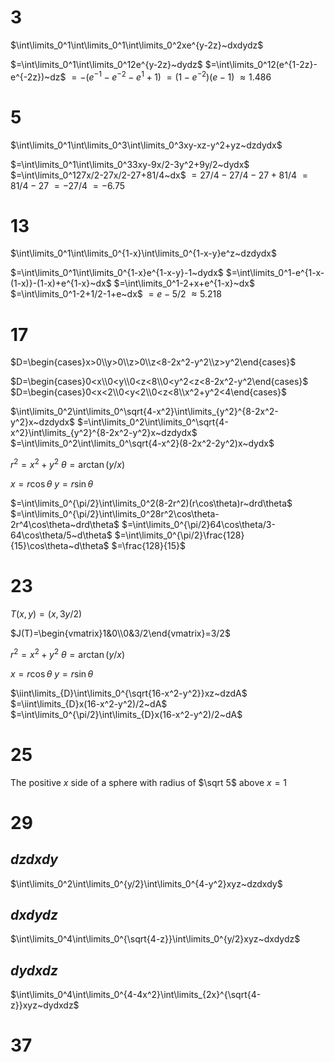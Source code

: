 # 3

$\int\limits_0^1\int\limits_0^1\int\limits_0^2xe^{y-2z}~dxdydz$

$=\int\limits_0^1\int\limits_0^12e^{y-2z}~dydz$
$=\int\limits_0^12(e^{1-2z}-e^{-2z})~dz$
$=-(e^{-1}-e^{-2}-e^{1}+1)$
$=(1-e^{-2})(e-1)$
$\approx1.486$

# 5

$\int\limits_0^1\int\limits_0^3\int\limits_0^3xy-xz-y^2+yz~dzdydx$

$=\int\limits_0^1\int\limits_0^33xy-9x/2-3y^2+9y/2~dydx$
$=\int\limits_0^127x/2-27x/2-27+81/4~dx$
$=27/4-27/4-27+81/4$
$=81/4-27$
$=-27/4$
$=-6.75$

# 13

$\int\limits_0^1\int\limits_0^{1-x}\int\limits_0^{1-x-y}e^z~dzdydx$

$=\int\limits_0^1\int\limits_0^{1-x}e^{1-x-y}-1~dydx$
$=\int\limits_0^1-e^{1-x-(1-x)}-(1-x)+e^{1-x}~dx$
$=\int\limits_0^1-2+x+e^{1-x}~dx$
$=\int\limits_0^1-2+1/2-1+e~dx$
$=e-5/2$
$\approx5.218$

# 17

$D=\begin{cases}x>0\\y>0\\z>0\\z<8-2x^2-y^2\\z>y^2\end{cases}$

$D=\begin{cases}0<x\\0<y\\0<z<8\\0<y^2<z<8-2x^2-y^2\end{cases}$
$D=\begin{cases}0<x<2\\0<y<2\\0<z<8\\x^2+y^2<4\end{cases}$

$\int\limits_0^2\int\limits_0^\sqrt{4-x^2}\int\limits_{y^2}^{8-2x^2-y^2}x~dzdydx$
$=\int\limits_0^2\int\limits_0^\sqrt{4-x^2}\int\limits_{y^2}^{8-2x^2-y^2}x~dzdydx$
$=\int\limits_0^2\int\limits_0^\sqrt{4-x^2}(8-2x^2-2y^2)x~dydx$

$r^2=x^2+y^2$
$\theta=\arctan(y/x)$

$x=r\cos\theta$
$y=r\sin\theta$

$=\int\limits_0^{\pi/2}\int\limits_0^2(8-2r^2)(r\cos\theta)r~drd\theta$
$=\int\limits_0^{\pi/2}\int\limits_0^28r^2\cos\theta-2r^4\cos\theta~drd\theta$
$=\int\limits_0^{\pi/2}64\cos\theta/3-64\cos\theta/5~d\theta$
$=\int\limits_0^{\pi/2}\frac{128}{15}\cos\theta~d\theta$
$=\frac{128}{15}$

# 23

$T(x,y)=(x,3y/2)$

$J(T)=\begin{vmatrix}1&0\\0&3/2\end{vmatrix}=3/2$

$r^2=x^2+y^2$
$\theta=\arctan(y/x)$

$x=r\cos\theta$
$y=r\sin\theta$

$\iint\limits_{D}\int\limits_0^{\sqrt{16-x^2-y^2}}xz~dzdA$
$=\iint\limits_{D}x(16-x^2-y^2)/2~dA$
$=\int\limits_0^{\pi/2}\int\limits_{D}x(16-x^2-y^2)/2~dA$

# 25

The positive $x$ side of a sphere with radius of $\sqrt 5$ above $x=1$

# 29

## $dzdxdy$

$\int\limits_0^2\int\limits_0^{y/2}\int\limits_0^{4-y^2}xyz~dzdxdy$

## $dxdydz$

$\int\limits_0^4\int\limits_0^{\sqrt{4-z}}\int\limits_0^{y/2}xyz~dxdydz$

## $dydxdz$

$\int\limits_0^4\int\limits_0^{4-4x^2}\int\limits_{2x}^{\sqrt{4-z}}xyz~dydxdz$

# 37



